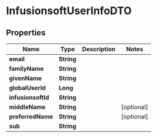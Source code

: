 
# InfusionsoftUserInfoDTO

## Properties
Name | Type | Description | Notes
------------ | ------------- | ------------- | -------------
**email** | **String** |  | 
**familyName** | **String** |  | 
**givenName** | **String** |  | 
**globalUserId** | **Long** |  | 
**infusionsoftId** | **String** |  | 
**middleName** | **String** |  |  [optional]
**preferredName** | **String** |  |  [optional]
**sub** | **String** |  | 



